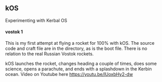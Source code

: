 ## kOS
Experimenting with Kerbal OS

#### vostok 1
This is my first attempt at flying a rocket for 100% with kOS. The source code and craft file are in the directory, as is the boot file. There is no relation to the real Russian Vostok rockets.


kOS launches the rocket, changes heading a couple of times, does some science, opens a parachute, and ends with a splashdown in the Kerbin ocean.
Video on Youtube here https://youtu.be/lUoxbHy2-dw
